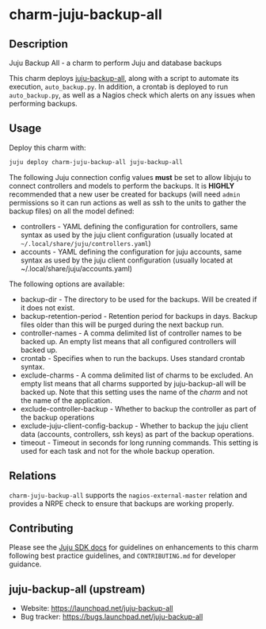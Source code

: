 # charm-juju-backup-all

## Description

Juju Backup All - a charm to perform Juju and database backups

This charm deploys [juju-backup-all](https://launchpad.net/juju-backup-all),
along with a script to automate its execution, `auto_backup.py`. In addition,
a crontab is deployed to run `auto_backup.py`, as well as a Nagios check which
alerts on any issues when performing backups.

## Usage

Deploy this charm with:
```sh
juju deploy charm-juju-backup-all juju-backup-all
```

The following Juju connection config values **must** be set to allow libjuju to
connect controllers and models to perform the backups. It is **HIGHLY**
recommended that a new user be created for backups (will need `admin`
permissions so it can run actions as well as ssh to the units to gather the
backup files) on all the model defined:

* controllers - YAML defining the configuration for controllers, same syntax as
  used by the juju client configuration (usually located at
  `~/.local/share/juju/controllers.yaml`)
* accounts - YAML defining the configuration for juju accounts, same syntax as
  used by the juju client configuration (usually located at
  ~/.local/share/juju/accounts.yaml)

The following options are available:

* backup-dir - The directory to be used for the backups. Will be created if it
  does not exist.
* backup-retention-period - Retention period for backups in days. Backup files
  older than this will be purged during the next backup run.
* controller-names - A comma delimited list of controller names to be backed
  up. An empty list means that all configured controllers will backed up.
* crontab - Specifies when to run the backups. Uses standard crontab syntax.
* exclude-charms - A comma delimited list of charms to be excluded. An empty
  list means that all charms supported by juju-backup-all will be backed up.
  Note that this setting uses the name of the *charm* and not the name of the
  application.
* exclude-controller-backup - Whether to backup the controller as part of the
  backup operations
* exclude-juju-client-config-backup - Whether to backup the juju client data
  (accounts, controllers, ssh keys) as part of the backup operations.
* timeout - Timeout in seconds for long running commands. This setting is used
  for each task and not for the whole backup operation.

## Relations

`charm-juju-backup-all` supports the `nagios-external-master` relation and
provides a NRPE check to ensure that backups are working properly.

## Contributing

Please see the [Juju SDK docs](https://juju.is/docs/sdk) for guidelines
on enhancements to this charm following best practice guidelines, and
`CONTRIBUTING.md` for developer guidance.

## juju-backup-all (upstream)

* Website: https://launchpad.net/juju-backup-all
* Bug tracker: https://bugs.launchpad.net/juju-backup-all
